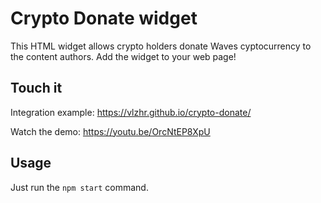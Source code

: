 # Crypto Donate widget
 
This HTML widget allows crypto holders donate Waves cyptocurrency to the content authors. Add the widget to your web page!

## Touch it
Integration example: https://vlzhr.github.io/crypto-donate/

Watch the demo: https://youtu.be/OrcNtEP8XpU

## Usage
Just run the `npm start` command.
